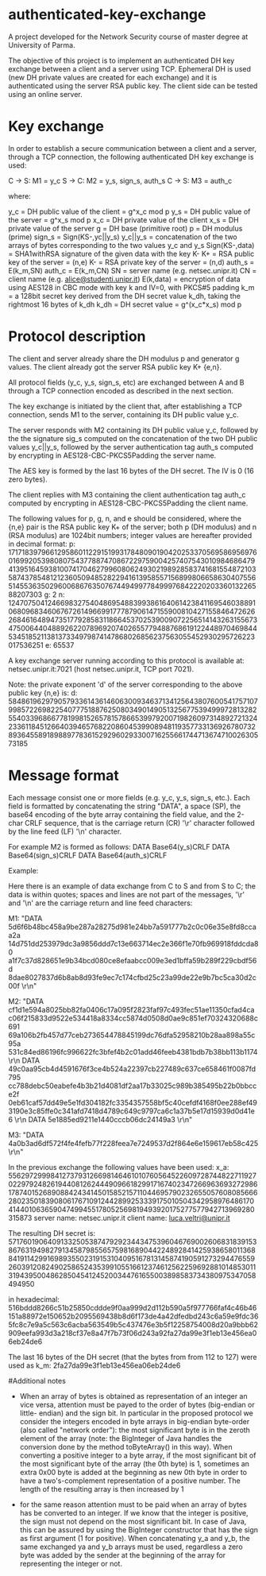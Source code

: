 # authenticated-key-exchange
A project developed for the Network Security course of master degree at University of Parma.

The objective of this project is to implement an authenticated DH key exchange between a client and a server using TCP.
Ephemeral DH is used (new DH private values are created for each exchange) and it is authenticated using the server RSA public key.
The client side can be tested using an online server.

# Key exchange

In order to establish a secure communication between a client and a server, through a TCP connection, the following authenticated DH key exchange is used:

C -> S: M1 = y_c
S -> C: M2 = y_s, sign_s, auth_s
C -> S: M3 = auth_c

where:

y_c = DH public value of the client = g^x_c mod p
y_s = DH public value of the server = g^x_s mod p
x_c = DH private value of the client
x_s = DH private value of the server
g = DH base (primitive root)
p = DH modulus (prime)
sign_s = Sign(KS-,yc||y_s)
y_c||y_s = concatenation of the two arrays of bytes corresponding to the two values y_c and y_s
Sign(KS-,data) = SHA1withRSA signature of the given data with the key K-
K+ = RSA public key of the server = (n,e)
K- = RSA private key of the server = (n,d)
auth_s = E(k_m,SN)
auth_c = E(k_m,CN)
SN = server name (e.g. netsec.unipr.it)
CN = client name (e.g. alice@studenti.unipr.it)
E(k,data) = encryption of data using AES128 in CBC mode with key k and IV=0, with PKCS#5 padding
k_m = a 128bit secret key derived from the DH secret value k_dh, taking the rightmost 16 bytes of k_dh
k_dh = DH secret value = g^(x_c*x_s) mod p

# Protocol description
The client and server already share the DH modulus p and generator g values. The client already got the server RSA public key K+ {e,n}.

All protocol fields (y_c, y_s, sign_s, etc) are exchanged between A and B through a TCP connection encoded as described in the next section.

The key exchange is initiated by the client that, after establishing a TCP connection, sends M1 to the server, containing its DH public value y_c.

The server responds with M2 containing its DH public value y_c, followed by the the signature sig_s computed on the concatenation of the two DH public values y_c||y_s, followed by the server authentication tag auth_s computed by encrypting in AES128-CBC-PKCS5Padding the server name.

The AES key is formed by the last 16 bytes of the DH secret. The IV is 0 (16 zero bytes).

The client replies with M3 containing the client authentication tag auth_c computed by encrypting in AES128-CBC-PKCS5Padding the client name.

The following values for p, g, n, and e should be considered, where the {n,e} pair is the RSA public key K+ of the server; both p (DH modulus) and n (RSA modulus) are 1024bit numbers; integer values are hereafter provided in decimal format:
p: 171718397966129586011229151993178480901904202533705695869569760169920539808075437788747086722975900425740754301098468647941395164593810074170462799608062493021989285837416815548721035874378548121236050948528229416139585571568998066586304075565145536350296006867635076744949977849997684222020336013226588207303
g: 2
n: 124707504124669832754048695488399386164061423841169546038891068096834606767261496699177787906147155900810427155846472626268461648947351779285831186645370253900907225651414326315567347500644048892622078969207402655779488768619122448970469844534518521138137334979874147868026856237563055452930295726223017536251
e: 65537

A key exchange server running according to this protocol is available at: netsec.unipr.it:7021 (host netsec.unipr.it, TCP port 7021).

Note: the private exponent 'd' of the server corresponding to the above public key {n,e} is:
d: 58486196297905793361436146063009346371341256438076005417571079985722698225407775188762508034901490513256775394999728132825540339686677819981526578157866539979200719826097314892721324233611845126640394657682208604539908948119357733136926780732893645589189889778361529296029330071625566174471367471002630573185

# Message format
Each message consist one or more fields (e.g. y_c, y_s, sign_s, etc.). Each field is formatted by concatenating the string "DATA", a space (SP), the base64 encoding of the byte array containing the field value, and the 2-char CRLF sequence, that is the carriage return (CR) '\r' character followed by the line feed (LF) '\n' character.

For example M2 is formed as follows:
DATA Base64(y_s)CRLF
DATA Base64(sign_s)CRLF
DATA Base64(auth_s)CRLF



Example:

Here there is an example of data exchange from C to S and from S to C; the data is within quotes; spaces and lines are not part of the messages, '\r' and '\n' are the carriage return and line feed characters:

M1:
"DATA 5d6f6b48bc458a9be287a28275d981e24bb7a591777b2c0c06e35e8fd8ccaa2a
14d751dd253979dc3a9856ddd7c13e663714ec2e366f1e70fb969918fddcda80
a1f7c37d828651e9b34bcd080ce8efaabcc009e3ed1bffa59b289f229cbdf56d
8dae8027837d6b8ab8d93fe9ec7c174cfbd25c23a99de22e9b7bc5ca30d2c00f
\r\n"

M2:
"DATA cf1d1e594a8025bb82fa0406c17a095f2823faf97c493fec51ae11350cfad4ca
c06f215833d9522e534418a8334cc5874d0508d0ae9c851ef70324320688c691
69a106b2fb457d77ceb273654478845199dc76dfa52958210b28aa898a55c95a
531c84ed86196fc996622fc3bfef4b2c01add46feeb4381bdb7b38bb113b1174
\r\n
DATA 49c0aa95cb4d4591676f3ce4b524a22397cb227489c637ce658461f0087fd795
cc788debc50eabefe4b3b21d4081df2aa17b33025c989b385495b22b0bbcce2f
0eb61caf57dd49e5e1fd304182fc3354357558bf5c40cefdf4168f0ee288ef49
3190e3c85ffe0c341afd7418d4789c649c9797ca6c1a37b5e17d15939d0d41e6
\r\n
DATA 5e1885ed9211e1440cccb06dc24149a3
\r\n"

M3:
"DATA 4a0b3ad6df572f4fe4fefb77f228feea7e7249537d2f864e6e159617eb58c425
\r\n"



In the previous exchange the following values have been used:
x_a: 55629729998412737931266981464610107605645226097287448227119270229792482619440812624449096618299171674023472669636932729861787401526890884243414501585215711044695790232655057608085666280235018390806176710912442899253339175010504342958976486170414401063659047499455178052569819493920175277577942713969280315873
server name: netsec.unipr.it
client name: luca.veltri@unipr.it

The resulting DH secret is:
57176019064091332505387479292344347539604676900260683183915386763194982791345879855657598168904422489284142593865801136884191142991698935502319153104095167813145874190591273294476559260391208249025865243539910551661237461256225969288101485301131943950048628504541245200344761655003898583734380975347058494950

in hexadecimal: 516bddd8266c51b25850cddde9f0aa999d2d112b590a5f977766faf4c46b46151a88972e150652b2095569438b8d6f173de4a42dfedbd243c6a59e9fdc365fc8c7e9a5c563c6acba563549b5c437476e3b5f12258754008d20a9bbb62909eefa993d3a218cf37e8a47f7b73f06d243a92fa27da99e3f1eb13e456ea06eb24de6

The last 16 bytes of the DH secret (that the bytes from from 112 to 127) were used as k_m: 2fa27da99e3f1eb13e456ea06eb24de6

#Additional notes
  - When an array of bytes is obtained as representation of an integer an vice versa, attention must be payed to the order of bytes (big-endian or little-    endian) and the sign bit.
   In particular in the proposed protocol we consider the integers encoded in byte arrays in big-endian byte-order (also called "network order"): the most    significant byte is in the zeroth element of the array (note: the BigInteger of Java handles the conversion done by the method toByteArray() in this      way).
   When converting a positive integer to a byte array, if the most significant bit of the most significant byte of the array (the 0th byte) is 1,            sometimes   an extra 0x00 byte is added at the beginning as new 0th byte in order to have a two's-complement representation of a positive number. The      length of the   resulting array is then increased by 1

  - for the same reason attention must to be paid when an array of bytes has be converted to an integer. If we know that the integer is positive, the sign     must not depend on the most significant bit. In case of Java, this can be assured by using the BigInteger constructor that has the sign as first           argument (1 for positive).
    When concatenating y_a and y_b, the same exchanged ya and y_b arrays must be used, regardless a zero byte was added by the sender at the beginning of     the array for representing the integer or not.

